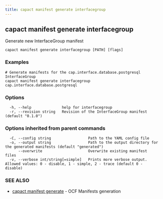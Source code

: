 ```yaml
---
title: capact manifest generate interfacegroup
---
```


## capact manifest generate interfacegroup

Generate new InterfaceGroup manifest

```
capact manifest generate interfacegroup [PATH] [flags]
```

### Examples

```
# Generate manifests for the cap.interface.database.postgresql InterfaceGroup
capact manifest generate interfacegroup cap.interface.database.postgresql
```

### Options

```
  -h, --help              help for interfacegroup
  -r, --revision string   Revision of the InterfaceGroup manifest (default "0.1.0")
```

### Options inherited from parent commands

```
  -C, --config string                 Path to the YAML config file
  -o, --output string                 Path to the output directory for the generated manifests (default "generated")
      --overwrite                     Overwrite existing manifest files
  -v, --verbose int/string[=simple]   Prints more verbose output. Allowed values: 0 - disable, 1 - simple, 2 - trace (default 0 - disable)
```

### SEE ALSO

* [capact manifest generate](capact_manifest_generate.md)	 - OCF Manifests generation

